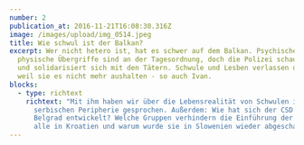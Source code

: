 ```yaml
---
number: 2
publication_at: 2016-11-21T16:08:30.316Z
image: /images/upload/img_0514.jpeg
title: Wie schwul ist der Balkan?
excerpt: Wer nicht hetero ist, hat es schwer auf dem Balkan. Psychische und
  physische Übergriffe sind an der Tagesordnung, doch die Polizei schaut oft weg
  und solidarisiert sich mit den Tätern. Schwule und Lesben verlassen das Land,
  weil sie es nicht mehr aushalten - so auch Ivan.
blocks:
  - type: richtext
    richtext: "Mit ihm haben wir über die Lebensrealität von Schwulen in der
      serbischen Peripherie gesprochen. Außerdem: Wie hat sich der CSD in
      Belgrad entwickelt? Welche Gruppen verhindern die Einführung der Ehe für
      alle in Kroatien und warum wurde sie in Slowenien wieder abgeschafft."
---
```

